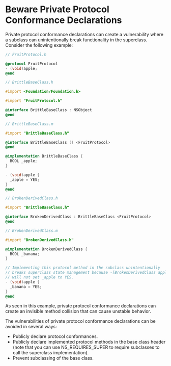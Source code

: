 # Beware Private Protocol Conformance Declarations

Private protocol conformance declarations can create a vulnerability where a
subclass can unintentionally break functionality in the superclass.
Consider the following example:

```Objective-C
// FruitProtocol.h

@protocol FruitProtocol
- (void)apple;
@end
```

```Objective-C
// BrittleBaseClass.h

#import <Foundation/Foundation.h>

#import "FruitProtocol.h"

@interface BrittleBaseClass : NSObject
@end
```

```Objective-C
// BrittleBaseClass.m

#import "BrittleBaseClass.h"

@interface BrittleBaseClass () <FruitProtocol>
@end

@implementation BrittleBaseClass {
  BOOL _apple;
}

- (void)apple {
  _apple = YES;
}
@end
```

```Objective-C
// BrokenDerivedClass.h

#import "BrittleBaseClass.h"

@interface BrokenDerivedClass : BrittleBaseClass <FruitProtocol>
@end
```

```Objective-C
// BrokenDerivedClass.m

#import "BrokenDerivedClass.h"

@implementation BrokenDerivedClass {
  BOOL _banana;
}

// Implementing this protocol method in the subclass unintentionally
// breaks superclass state management because -[BrokenDerivedClass apple]
// will not set _apple to YES.
- (void)apple {
  _banana = YES;
}
@end
```

As seen in this example, private protocol conformance declarations can
create an invisible method collision that can cause unstable behavior.

The vulnerabilities of private protocol conformance declarations can be
avoided in several ways:
* Publicly declare protocol conformances.
* Publicly declare implemented protocol methods in the base class header
(note that you can use NS_REQUIRES_SUPER to require subclasses to call
the superclass implementation).
* Prevent subclassing of the base class.

